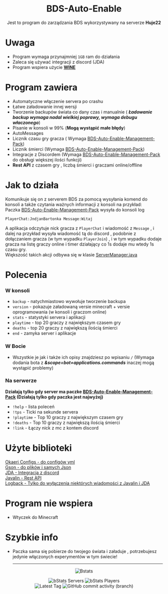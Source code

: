 <div align="center">

# BDS-Auto-Enable

Jest to program do zarządzania BDS wykorzystywany na serverze **Huje22**


</div>

# Uwaga

* Program wymaga przynajmniej `1GB` ram do działania
* Zaleca się używać integracji z discord (JDA)
* Program wspiera użycie [**WINE**](https://github.com/wine-mirror/wine)

# Program zawiera

* Automatyczne włączenie servera po crashu
* Łatwe załadowanie innej wersji
* Tworzenie backupów świata co dany czas i manualnie (
  ___Ładowanie backup wymaga nadal wielkiej poprawy, wymaga debugu właczonego___)
* Pisanie w konsoli w 99% (**Mogą wystąpić małe błędy**)
* AutoMessages
* Licznik czasu gry gracza (
  Wymaga [BDS-Auto-Enable-Management-Pack](https://github.com/Huje22/BDS-Auto-Enable-Management-Pack))
* Licznik śmierci (Wymaga [BDS-Auto-Enable-Management-Pack](https://github.com/Huje22/BDS-Auto-Enable-Management-Pack))
* Integracje z Discordem
  (Wymaga [BDS-Auto-Enable-Management-Pack](https://github.com/Huje22/BDS-Auto-Enable-Management-Pack) do obsługi
  większej
  ilości funkcji)
* **Rest API** z czasem gry , liczbą śmierci i graczami online/offline

# Jak to działa

Komunikuje się on z serverem BDS za pomocą wysyłania komend do konsoli a także czytania ważnych informacji z konsoli na
przykład: <br>
Paczka [BDS-Auto-Enable-Management-Pack](https://github.com/Huje22/BDS-Auto-Enable-Management-Pack) wysyła do konsoli
log

```
PlayerChat:JndjanBartonka Message:Witaj
```

A aplikacja odczytuje nick gracza z `PlayerChat` i wiadomość z `Message` , i dalej na przykład wysyła wiadomość tą do
discord , podobnie z dołączaniem gracza (w tym wypadku `PlayerJoin`) , i w tym wypadku dodaje gracza na listę graczy
online i timer działający co 1s dodaje mu wtedy 1s czasu gry.<br>
Większość takich akcji odbywa się w klasie [ServerManager.java](https://github.com/Huje22/Bds-Auto-Enable/blob/master/src/main/java/me/indian/bds/manager/server/ServerManager.java)

# Polecenia

### W konsoli

* `backup` - natychmiastowo wywołuje tworzenie backupa
* `version` - pokazuje załadowaną versie minecraft + versie oprogramowania (w konsoli i graczom online)
* `stats` - statystyki servera i aplikacji
* `playtime` - top 20 graczy z największym czasem gry
* `deaths` - top 20 graczy z największą ilością śmierci
* `end` - zamyka server i aplikacje

### W Bocie

* Wszystkie je jak i także ich opisy znajdziesz po wpisaniu `/` (Wymaga dodania bota z
  ___&scope=bot+applications.commands___ inaczej mogą wystąpić problemy)

### Na serwerze
  **Działają tylko gdy server ma paczke [BDS-Auto-Enable-Management-Pack](https://github.com/Huje22/BDS-Auto-Enable-Management-Pack) (Działają tylko gdy paczka jest najwyżej)**
* `!help` - lista poleceń
* `!tps` - Ticki na sekunde servera
* `!playtime` - Top 10 graczy z największym czasem gry
* `!deaths` - Top 10 graczy z największą ilością śmierci
* `!link` - Łączy nick z mc z kontem discord
 
# Użyte biblioteki

[Okaeri Configs - do configów yml](https://github.com/OkaeriPoland/okaeri-configs) <br>
[Gson - do plików i samych Json](https://github.com/google/gson)<br>
[JDA - Integracja z discord](https://github.com/discord-jda/JDA)<br>
[Javalin - Rest API](https://github.com/javalin/javalin)<br>
[Logback - Tylko do wyłączenia niektórych wiadomości z Javalin i JDA](https://github.com/qos-ch/logback)<br>

# Program nie wspiera

* Wtyczek do Minecraft

# Szybkie info

* Paczka sama się pobierze do twojego świata i załaduje , potrzebujesz jedynie włączonych experymentów w tym świecie!

  ----
  
<div align="center">

  ![Bstats](https://bstats.org/signatures/bukkit/BDS-Auto-Enable.svg)

![bStats Servers](https://img.shields.io/bstats/servers/19727?style=for-the-badge)
![bStats Players](https://img.shields.io/bstats/players/19727?style=for-the-badge) <br>
![Latest Tag](https://img.shields.io/github/v/tag/Huje22/Bds-Auto-Enable?label=LATEST%20TAG&style=for-the-badge)
![GitHub commit activity (branch)](https://img.shields.io/github/commit-activity/m/Huje22/BDS-Auto-Enable?style=for-the-badge)
